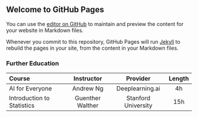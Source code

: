 ## Welcome to GitHub Pages

You can use the [editor on GitHub](https://github.com/Alex-Rogan/Alex-Rogan.github.io/edit/main/README.md) to maintain and preview the content for your website in Markdown files.

Whenever you commit to this repository, GitHub Pages will run [Jekyll](https://jekyllrb.com/) to rebuild the pages in your site, from the content in your Markdown files.

### Further Education

| Course                     | Instructor       | Provider            | Length |
| :------------------------- | :--------------: | :-----------------: | :----: |
| AI for Everyone            | Andrew Ng        | Deeplearning.ai     | 4h     |
| Introduction to Statistics | Guenther Walther | Stanford University | 15h    |

